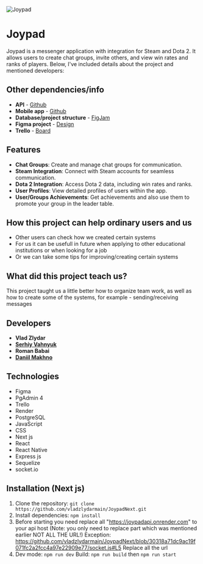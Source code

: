 
![Joypad](https://joypadapi.onrender.com/image/logotip.png)

# Joypad

Joypad is a messenger application with integration for Steam and Dota 2. It allows users to create chat groups, invite others, and view win rates and ranks of players. Below, I've included details about the project and mentioned developers:

## Other dependencies/info

- **API** - [Github](https://github.com/vladzlydarmain/JoypadAPI)
- **Mobile app** - [Github](https://github.com/vladzlydarmain/JoypadAPI)
- **Database/project structure** - [FigJam](https://www.figma.com/board/HXlA34jbAjDpTqBf6BoeUX/Untitled?node-id=0-1&t=c0rnb1M6bUEFZ10I-1)
- **Figma project** - [Design](https://www.figma.com/design/GyNu2Fr2QDvOzELk8D71Yy/Untitled?node-id=818-114&t=pwG4RJ2PRSEnuZKo-1)
- **Trello** - [Board](https://trello.com/b/KT1P2b6o/dpl-js-dev3)

## Features

- **Chat Groups**: Create and manage chat groups for communication.
- **Steam Integration**: Connect with Steam accounts for seamless communication.
- **Dota 2 Integration**: Access Dota 2 data, including win rates and ranks.
- **User Profiles**: View detailed profiles of users within the app.
- **User/Groups Achievements**: Get achievements and also use them to promote your group in the leader table.

## How this project can help ordinary users and us 

- Other users can check how we created certain systems
- For us it can be usefull in future when applying to other educational institutions or when looking for a job
- Or we can take some tips for improving/creating certain systems

## What did this project teach us?
This project taught us a little better how to organize team work, as well as how to create some of the systems, for example - sending/receiving messages

## Developers

- **Vlad Zlydar**
- [**Serhiy Vahnyuk**](https://github.com/SerhiyVahnyuk/)
- **Roman Babai**
- [**Daniil Makhno**](https://github.com/shrek0228/)

## Technologies
- Figma
- PgAdmin 4
- Trello
- Render
- PostgreSQL
- JavaScript
- CSS
- Next js
- React
- React Native
- Express js
- Sequelize
- socket.io

## Installation (Next js)

1. Clone the repository: `git clone https://github.com/vladzlydarmain/JoypadNext.git`
2. Install dependencies: `npm install`
3. Before starting you need replace all "https://joypadapi.onrender.com" to your api host (Note: you only need to replace part which was mentioned earlier NOT ALL THE URL!) Exception: https://github.com/vladzlydarmain/JoypadNext/blob/30318a71dc9ac19f071fc2a2fcc4a97e22909e77/socket.js#L5 Replace all the url
4. Dev mode: `npm run dev`
Build: `npm run build` then `npm run start`
